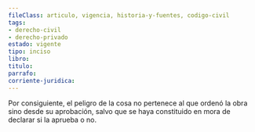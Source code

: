 ```yaml
---
fileClass: articulo, vigencia, historia-y-fuentes, codigo-civil
tags:
- derecho-civil
- derecho-privado
estado: vigente
tipo: inciso
libro:
titulo:
parrafo:
corriente-juridica:
---
```

Por consiguiente, el peligro de la cosa no pertenece al que ordenó la obra sino desde su aprobación, salvo que se haya constituido en mora de declarar si la aprueba o no.